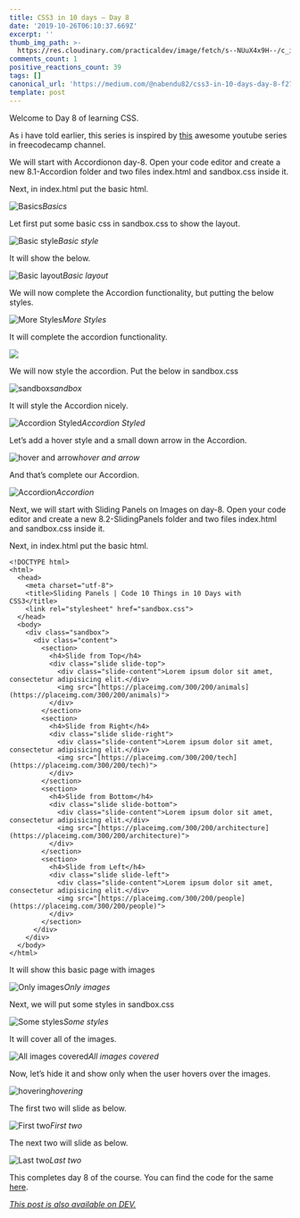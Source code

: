 ```yaml
---
title: CSS3 in 10 days — Day 8
date: '2019-10-26T06:10:37.669Z'
excerpt: ''
thumb_img_path: >-
  https://res.cloudinary.com/practicaldev/image/fetch/s--NUuX4x9H--/c_imagga_scale,f_auto,fl_progressive,h_420,q_auto,w_1000/https://res.cloudinary.com/practicaldev/image/fetch/s---_drEp6Z--/c_imagga_scale%2Cf_auto%2Cfl_progressive%2Ch_420%2Cq_auto%2Cw_1000/https://thepracticaldev.s3.amazonaws.com/i/sx5q5li6wuuquu6cjzr2.jpeg
comments_count: 1
positive_reactions_count: 39
tags: []
canonical_url: 'https://medium.com/@nabendu82/css3-in-10-days-day-8-f2709d90e0eb'
template: post
---
```

Welcome to Day 8 of learning CSS. 

As i have told earlier, this series is inspired by [this](https://www.youtube.com/watch?v=pmKyG3NBY_k&list=PLWKjhJtqVAbl1AfjiGyYxwpdAPi5v-1OU) awesome youtube series in freecodecamp channel.

We will start with Accordionon day-8. Open your code editor and create a new 8.1-Accordion folder and two files index.html and sandbox.css inside it.

Next, in index.html put the basic html.

![Basics](https://cdn-images-1.medium.com/max/2880/1*OYM2GVmhFsieDva4FMc2aA.png)*Basics*

Let first put some basic css in sandbox.css to show the layout.

![Basic style](https://cdn-images-1.medium.com/max/2880/1*1ljlfkLy5Hra5QPeon2vug.png)*Basic style*

It will show the below.

![Basic layout](https://cdn-images-1.medium.com/max/2880/1*Sz6OFVJE3KrGne_dHbNtTA.png)*Basic layout*

We will now complete the Accordion functionality, but putting the below styles.

![More Styles](https://cdn-images-1.medium.com/max/2880/1*HobIBfqFdUXkpj-lFGs1Lg.png)*More Styles*

It will complete the accordion functionality.

![](https://cdn-images-1.medium.com/max/2000/1*finM1ymcTThXpduzio6CUA.gif)

We will now style the accordion. Put the below in sandbox.css

![sandbox](https://cdn-images-1.medium.com/max/2880/1*JwC8fe_ok1IGb8JBaNNdog.png)*sandbox*

It will style the Accordion nicely.

![Accordion Styled](https://cdn-images-1.medium.com/max/2880/1*l6jjoTpEy_VRYtk57pyrUg.png)*Accordion Styled*

Let’s add a hover style and a small down arrow in the Accordion.

![hover and arrow](https://cdn-images-1.medium.com/max/2880/1*JZVFj7nPQa3nYysX_cCA1Q.png)*hover and arrow*

And that’s complete our Accordion.

![Accordion](https://cdn-images-1.medium.com/max/2880/1*FRqPhfYeMgssTQGWHLk4SA.png)*Accordion*

Next, we will start with Sliding Panels on Images on day-8. Open your code editor and create a new 8.2-SlidingPanels folder and two files index.html and sandbox.css inside it.

Next, in index.html put the basic html.

    <!DOCTYPE html>
    <html>
      <head>
        <meta charset="utf-8">
        <title>Sliding Panels | Code 10 Things in 10 Days with CSS3</title>
        <link rel="stylesheet" href="sandbox.css">
      </head>
      <body>
        <div class="sandbox">
          <div class="content">
            <section>
              <h4>Slide from Top</h4>
              <div class="slide slide-top">
                <div class="slide-content">Lorem ipsum dolor sit amet, consectetur adipisicing elit.</div>
                <img src="[https://placeimg.com/300/200/animals](https://placeimg.com/300/200/animals)">
              </div>
            </section>
            <section>
              <h4>Slide from Right</h4>
              <div class="slide slide-right">
                <div class="slide-content">Lorem ipsum dolor sit amet, consectetur adipisicing elit.</div>
                <img src="[https://placeimg.com/300/200/tech](https://placeimg.com/300/200/tech)">
              </div>
            </section>
            <section>
              <h4>Slide from Bottom</h4>
              <div class="slide slide-bottom">
                <div class="slide-content">Lorem ipsum dolor sit amet, consectetur adipisicing elit.</div>
                <img src="[https://placeimg.com/300/200/architecture](https://placeimg.com/300/200/architecture)">
              </div>
            </section>
            <section>
              <h4>Slide from Left</h4>
              <div class="slide slide-left">
                <div class="slide-content">Lorem ipsum dolor sit amet, consectetur adipisicing elit.</div>
                <img src="[https://placeimg.com/300/200/people](https://placeimg.com/300/200/people)">
              </div>
            </section>
          </div>
        </div>
      </body>
    </html>

It will show this basic page with images

![Only images](https://cdn-images-1.medium.com/max/2880/1*RrOkCsw5oymWNL2whfJk8Q.png)*Only images*

Next, we will put some styles in sandbox.css

![Some styles](https://cdn-images-1.medium.com/max/2880/1*VRYk6Ep4XarpChS3HUD84g.png)*Some styles*

It will cover all of the images.

![All images covered](https://cdn-images-1.medium.com/max/2880/1*W8zjtFsH1krCTtTxWYQmuA.png)*All images covered*

Now, let’s hide it and show only when the user hovers over the images.

![hovering](https://cdn-images-1.medium.com/max/2880/1*tcn_pThH33fyv85swcpWAg.png)*hovering*

The first two will slide as below.

![First two](https://cdn-images-1.medium.com/max/2000/1*3GCwvVvV8LxSlETtUPVUZA.gif)*First two*

The next two will slide as below.

![Last two](https://cdn-images-1.medium.com/max/2000/1*cqQMAuZdHqMWKB52criGHA.gif)*Last two*

This completes day 8 of the course. You can find the code for the same [here](https://github.com/nabendu82/CSS10days).

*[This post is also available on DEV.](https://dev.to/nabendu82/css3-in-10-days-day-8-3eh1)*


<script>
const parent = document.getElementsByTagName('head')[0];
const script = document.createElement('script');
script.type = 'text/javascript';
script.src = 'https://cdnjs.cloudflare.com/ajax/libs/iframe-resizer/4.1.1/iframeResizer.min.js';
script.charset = 'utf-8';
script.onload = function() {
    window.iFrameResize({}, '.liquidTag');
};
parent.appendChild(script);
</script>    
